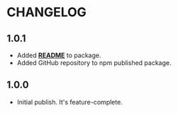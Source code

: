 # CHANGELOG

## 1.0.1

- Added **[README](README.md)** to package. 
- Added GitHub repository to npm published package.

## 1.0.0

- Initial publish. It's feature-complete.
